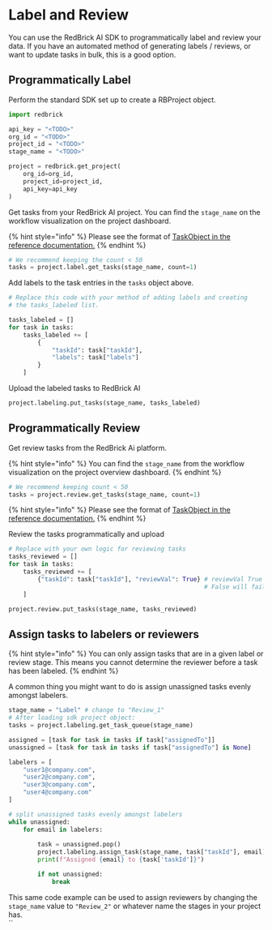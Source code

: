 # Label and Review

You can use the RedBrick AI SDK to programmatically label and review your data. If you have an automated method of generating labels / reviews, or want to update tasks in bulk, this is a good option.&#x20;

## Programmatically Label

Perform the standard SDK set up to create a RBProject object.

```python
import redbrick

api_key = "<TODO>"
org_id = "<TODO>"
project_id = "<TODO>"
stage_name = "<TODO>"

project = redbrick.get_project(
    org_id=org_id,
    project_id=project_id,
    api_key=api_key
)
```

Get tasks from your RedBrick AI project. You can find the `stage_name` on the workflow visualization on the project dashboard.

{% hint style="info" %}
Please see the format of [TaskObject in the reference documentation.](../reference/#task-objects)
{% endhint %}

```python
# We recommend keeping the count < 50
tasks = project.label.get_tasks(stage_name, count=1)
```

Add labels to the task entries in the `tasks` object above.&#x20;

```python
# Replace this code with your method of adding labels and creating
# the tasks_labeled list. 

tasks_labeled = []
for task in tasks:
    tasks_labeled += [
        {
            "taskId": task["taskId"], 
            "labels": task["labels"]
        }
    ]
```

Upload the labeled tasks to RedBrick AI

```python
project.labeling.put_tasks(stage_name, tasks_labeled)
```

## Programmatically Review&#x20;

Get review tasks from the RedBrick Ai platform.&#x20;

{% hint style="info" %}
You can find the `stage_name` from the workflow visualization on the project overview dashboard.
{% endhint %}

```python
# We recommend keeping count < 50
tasks = project.review.get_tasks(stage_name, count=1)
```

{% hint style="info" %}
Please see the format of [TaskObject in the reference documentation.](../reference/#task-objects)
{% endhint %}

Review the tasks programmatically and upload

```python
# Replace with your own logic for reviewing tasks
tasks_reviewed = []
for task in tasks:
    tasks_reviewed += [
        {"taskId": task["taskId"], "reviewVal": True} # reviewVal True accepts the task
                                                      # False will fail.
    ]

project.review.put_tasks(stage_name, tasks_reviewed)
```



## Assign tasks to labelers or reviewers

{% hint style="info" %}
You can only assign tasks that are in a given label or review stage. This means you cannot determine the reviewer before a task has been labeled.&#x20;
{% endhint %}

A common thing you might want to do is assign unassigned tasks evenly amongst labelers.

```python
stage_name = "Label" # change to "Review_1"
# After loading sdk project object:
tasks = project.labeling.get_task_queue(stage_name)

assigned = [task for task in tasks if task["assignedTo"]]
unassigned = [task for task in tasks if task["assignedTo"] is None]

labelers = [
    "user1@company.com",
    "user2@company.com",
    "user3@company.com",
    "user4@company.com"
]

# split unassigned tasks evenly amongst labelers
while unassigned:
    for email in labelers:
        
        task = unassigned.pop()
        project.labeling.assign_task(stage_name, task["taskId"], email)
        print(f"Assigned {email} to {task['taskId']}")

        if not unassigned:
            break
```

This same code example can be used to assign reviewers by changing the `stage_name` value to `"Review_2"` or whatever name the stages in your project has.\
``

